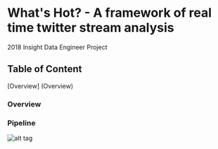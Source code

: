 # What's Hot? - A framework of real time twitter stream analysis
2018 Insight Data Engineer Project

## Table of Content
[Overview] (Overview)

### Overview

### Pipeline
![alt tag](https://github.com/peterlan522/insight-data-project/tree/master/images/data_pipeline.png "twitter semantic analysis")

